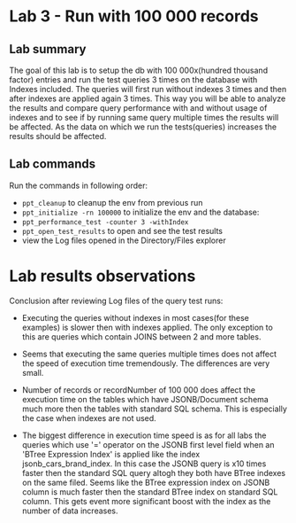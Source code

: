 # Lab 3 - Run with 100 000 records

## Lab summary
The goal of this lab is to setup the db with 100 000x(hundred thousand factor) entries and run the test queries
3 times on the database with Indexes included. The queries will first run without indexes 
3 times and then after indexes are applied again 3 times. This way you will be able to analyze the results
and compare query performance with and without usage of indexes and to see if by running same query
multiple times the results will be affected. As the data on which we run the tests(queries) increases the 
results should be affected.

## Lab commands
Run the commands in following order:

- `ppt_cleanup` to cleanup the env from previous run 
- `ppt_initialize -rn 100000` to initialize the env and the database: 
- `ppt_performance_test -counter 3 -withIndex`
- `ppt_open_test_results` to open and see the test results
- view the Log files opened in the Directory/Files explorer

# Lab results observations
Conclusion after reviewing Log files of the query test runs:

- Executing the queries without indexes in most cases(for these examples) is slower then 
with indexes applied. The only exception to this are queries which contain JOINS between 2 and 
more tables.

- Seems that executing the same queries multiple times does not affect the speed 
of execution time tremendously. The differences are very small.

- Number of records or recordNumber of 100 000 does affect the execution time on the
tables which have JSONB/Document schema much more then the tables with standard SQL schema.
This is especially the case when indexes are not used.

- The biggest difference in execution time speed is as for all labs the queries which use '=' operator
on the JSONB first level field when an 'BTree Expression Index' is applied like the index
jsonb_cars_brand_index. In this case the JSONB query is x10 times faster then the standard SQL query
altogh they both have BTree indexes on the same filed. Seems like the BTree expression index on JSONB
column is much faster then the standard BTree index on standard SQL column. This gets event 
more significant boost with the index as the number of data increases.
